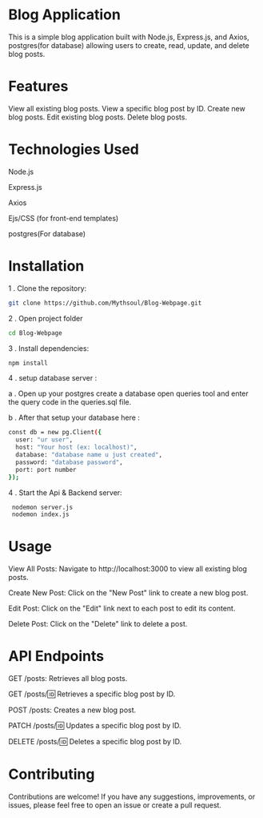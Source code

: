 # Blog Application
This is a simple blog application built with Node.js, Express.js, and Axios, postgres(for database) allowing users to create, read, update, and delete blog posts.

# Features
View all existing blog posts.
View a specific blog post by ID.
Create new blog posts.
Edit existing blog posts.
Delete blog posts.

# Technologies Used
Node.js

Express.js

Axios

Ejs/CSS (for front-end templates)

postgres(For database)

# Installation

1 . Clone the repository:

``` bash
git clone https://github.com/Mythsoul/Blog-Webpage.git  

```
2 . Open project folder
```bash
cd Blog-Webpage 
```

3 . Install dependencies:

```bash
npm install
```
4 . setup database server : 

a . Open up your postgres create a database open queries tool and enter the query code in the queries.sql file. 

b . After that setup your database here : 
```bash
const db = new pg.Client({
  user: "ur user",
  host: "Your host (ex: localhost)", 
  database: "database name u just created", 
  password: "database password", 
  port: port number
});

```
4 . Start the Api & Backend  server:

```bash
 nodemon server.js 
 nodemon index.js
```

# Usage
View All Posts: Navigate to http://localhost:3000 to view all existing blog posts.

Create New Post: Click on the "New Post" link to create a new blog post.

Edit Post: Click on the "Edit" link next to each post to edit its content.

Delete Post: Click on the "Delete" link to delete a post.

# API Endpoints
GET /posts: Retrieves all blog posts.

GET /posts/:id: Retrieves a specific blog post by ID.

POST /posts: Creates a new blog post.

PATCH /posts/:id: Updates a specific blog post by ID.

DELETE /posts/:id: Deletes a specific blog post by ID.

# Contributing
Contributions are welcome! If you have any suggestions, improvements, or issues, please feel free to open an issue or create a pull request.